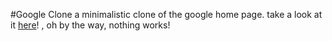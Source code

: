 #Google Clone
a minimalistic clone of the google home page.
take a look at it [here](https://procode2.github.io/GoogleClone/)! ,
oh by the way, nothing works!
